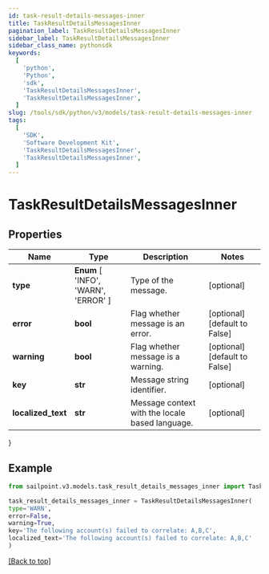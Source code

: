 ```yaml
---
id: task-result-details-messages-inner
title: TaskResultDetailsMessagesInner
pagination_label: TaskResultDetailsMessagesInner
sidebar_label: TaskResultDetailsMessagesInner
sidebar_class_name: pythonsdk
keywords:
  [
    'python',
    'Python',
    'sdk',
    'TaskResultDetailsMessagesInner',
    'TaskResultDetailsMessagesInner',
  ]
slug: /tools/sdk/python/v3/models/task-result-details-messages-inner
tags:
  [
    'SDK',
    'Software Development Kit',
    'TaskResultDetailsMessagesInner',
    'TaskResultDetailsMessagesInner',
  ]
---
```


# TaskResultDetailsMessagesInner

## Properties

| Name | Type | Description | Notes |
| --- | --- | --- | --- |
| **type** | **Enum** [ 'INFO', 'WARN', 'ERROR' ] | Type of the message. | [optional] |
| **error** | **bool** | Flag whether message is an error. | [optional] [default to False] |
| **warning** | **bool** | Flag whether message is a warning. | [optional] [default to False] |
| **key** | **str** | Message string identifier. | [optional] |
| **localized_text** | **str** | Message context with the locale based language. | [optional] |

}

## Example

```python
from sailpoint.v3.models.task_result_details_messages_inner import TaskResultDetailsMessagesInner

task_result_details_messages_inner = TaskResultDetailsMessagesInner(
type='WARN',
error=False,
warning=True,
key='The following account(s) failed to correlate: A,B,C',
localized_text='The following account(s) failed to correlate: A,B,C'
)

```

[[Back to top]](#)
